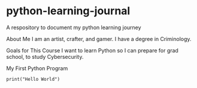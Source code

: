 # python-learning-journal
A respository to document my python learning journey

About Me
I am an artist, crafter, and gamer. I have a degree in Criminology.

Goals for This Course
I want to learn Python so I can prepare for grad school, to study Cybersecurity.

My First Python Program
```
print("Hello World")
```
